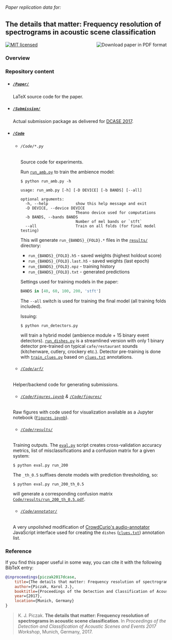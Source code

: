 
###### *Paper replication data for:*

## The details that matter: Frequency resolution of spectrograms in acoustic scene classification

<a href="http://karol.piczak.com/papers/Piczak2017-DCASE.pdf"><img src="https://img.shields.io/badge/paper-PDF-ff69b4.svg" alt="Download paper in PDF format" title="Download paper in PDF format" align="right" /></a>

<a href="LICENSE"><img src="https://img.shields.io/badge/license-MIT-blue.svg" alt="MIT licensed" title="MIT licensed" /></a>

### Overview



### Repository content

- ##### [`/Paper/`](/Paper)

    LaTeX source code for the paper.

- ##### [`/Submission/`](/Submission/)

    Actual submission package as delivered for [DCASE 2017](http://www.cs.tut.fi/sgn/arg/dcase2017/challenge/submission).

- ##### [`/Code`](/Code/)

    -   ###### `/Code/*.py`

        Source code for experiments.

        Run [`run_amb.py`](Code/run_amb.py) to train the ambience model:

        ```
        $ python run_amb.py -h

        usage: run_amb.py [-h] [-D DEVICE] [-b BANDS] [--all]

        optional arguments:
          -h, --help            show this help message and exit
          -D DEVICE, --device DEVICE
                                Theano device used for computations
          -b BANDS, --bands BANDS
                                Number of mel bands or `stft`
          --all                 Train on all folds (for final model testing)
        ```

        This will generate `run_{BANDS}_{FOLD}.*` files in the [`results/`](Code/results/) directory:

        - `run_{BANDS}_{FOLD}.h5` - saved weights (highest holdout score)
        - `run_{BANDS}_{FOLD}.last.h5` - saved weights (last epoch)
        - `run_{BANDS}_{FOLD}.npz` - training history
        - `run_{BANDS}_{FOLD}.txt` - generated predictions

        Settings used for training models in the paper:

        ```python
        BANDS in [40, 60, 100, 200, 'stft']
        ```

        The `--all` switch is used for training the final model (all training folds included).

        Issuing:

        ```shell
        $ python run_detectors.py
        ```

        will train a hybrid model (ambience module + 15 binary event detectors). [`run_dishes.py`](Code/run_dishes.py) is
        a streamlined version with only 1 binary detector pre-trained on typical `cafe/restaurant` sounds
        (kitchenware, cutlery, crockery etc.). Detector pre-training is done with [`train_clues.py`](Code/train_clues.py) based on [`clues.txt`](Code/clues.txt) annotations.

    - ###### [`/Code/arf/`](/Code/arf/)

    Helper/backend code for generating submissions.

    - ###### [`/Code/Figures.ipynb`](/Code/Figures.ipynb) & [`/Code/figures/`](/Code/figures/)

    Raw figures with code used for visualization available as a Jupyter notebook ([`Figures.ipynb`](Code/Figures.ipynb)).

    - ###### [`/Code/results/`](/Code/results/)

    Training outputs. The [`eval.py`](Code/eval.py) script creates cross-validation accuracy metrics, list of misclassifications
    and a confusion matrix for a given system:

    ```
    $ python eval.py run_200
    ```

    The `_th_0.5` suffixes denote models with prediction thresholding, so:

    ```
    $ python eval.py run_200_th_0.5
    ```

    will generate a corresponding confusion matrix [`Code/results/run_200_th_0.5.pdf`](Code/results/run_200_th_0.5.pdf).

    - ###### [`/Code/annotator/`](/Code/annotator/)

    A very unpolished modification of [CrowdCurio's audio-annotator](https://github.com/CrowdCurio/audio-annotator) JavaScript interface used for creating the `dishes` ([`clues.txt`](Code/clues.txt)) annotation list.

### Reference

If you find this paper useful in some way, you can cite it with the following BibTeX entry:

```bibtex
@inproceedings{piczak2017dcase,
    title={The details that matter: Frequency resolution of spectrograms in acoustic scene classification},
    author={Piczak, Karol J.},
    booktitle={Proceedings of the Detection and Classification of Acoustic Scenes and Events 2017 Workshop},
    year={2017},
    location={Munich, Germany}
}
```

> K. J. Piczak. **The details that matter: Frequency resolution of spectrograms in acoustic scene classification**. In *Proceedings of the Detection and Classification of Acoustic Scenes and Events 2017 Workshop*, Munich, Germany, 2017.
